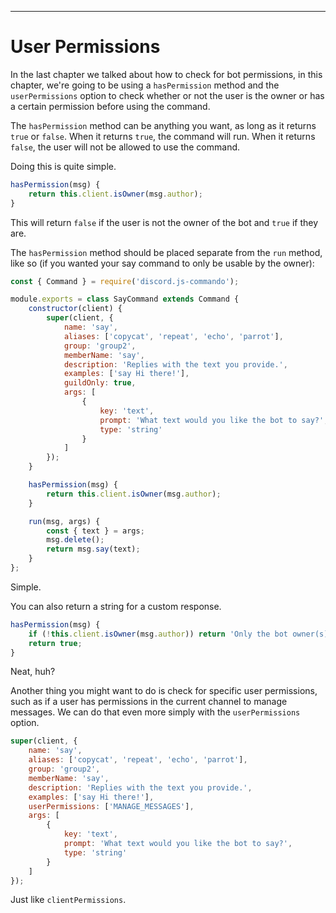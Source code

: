 
---

# User Permissions

In the last chapter we talked about how to check for bot permissions, in this chapter, we're going to be using a `hasPermission` method and the `userPermissions` option to check whether or not the user is the owner or has a certain permission before using the command.

The `hasPermission` method can be anything you want, as long as it returns `true` or `false`. When it returns `true`, the command will run. When it returns `false`, the user will not be allowed to use the command.

Doing this is quite simple.

```js
hasPermission(msg) {
    return this.client.isOwner(msg.author);
}
```

This will return `false` if the user is not the owner of the bot and `true` if they are.

The `hasPermission` method should be placed separate from the `run` method, like so \(if you wanted your say command to only be usable by the owner\):

```js
const { Command } = require('discord.js-commando');

module.exports = class SayCommand extends Command {
    constructor(client) {
        super(client, {
            name: 'say',
            aliases: ['copycat', 'repeat', 'echo', 'parrot'],
            group: 'group2',
            memberName: 'say',
            description: 'Replies with the text you provide.',
            examples: ['say Hi there!'],
            guildOnly: true,
            args: [
                {
                    key: 'text',
                    prompt: 'What text would you like the bot to say?',
                    type: 'string'
                }
            ]
        });    
    }

    hasPermission(msg) {
        return this.client.isOwner(msg.author);
    }

    run(msg, args) {
        const { text } = args;
        msg.delete();
        return msg.say(text);
    }
};
```

Simple.

You can also return a string for a custom response.

```js
hasPermission(msg) {
    if (!this.client.isOwner(msg.author)) return 'Only the bot owner(s) may use this command.';
    return true;
}
```

Neat, huh?

Another thing you might want to do is check for specific user permissions, such as if a user has permissions in the current channel to manage messages. We can do that even more simply with the `userPermissions` option.

```js
super(client, {
    name: 'say',
    aliases: ['copycat', 'repeat', 'echo', 'parrot'],
    group: 'group2',
    memberName: 'say',
    description: 'Replies with the text you provide.',
    examples: ['say Hi there!'],
    userPermissions: ['MANAGE_MESSAGES'],
    args: [
        {
            key: 'text',
            prompt: 'What text would you like the bot to say?',
            type: 'string'
        }
    ]
});
```

Just like `clientPermissions`.

